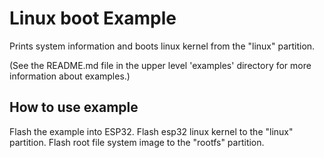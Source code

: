 # Linux boot Example

Prints system information and boots linux kernel from the "linux" partition.

(See the README.md file in the upper level 'examples' directory for more information about examples.)

## How to use example

Flash the example into ESP32. Flash esp32 linux kernel to the "linux" partition. Flash root file system
image to the "rootfs" partition.

